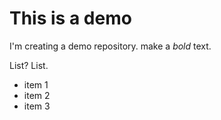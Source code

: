 # This is a demo

I'm creating a demo repository.
make a *bold* text.

List? List.
- item 1
- item 2
- item 3

